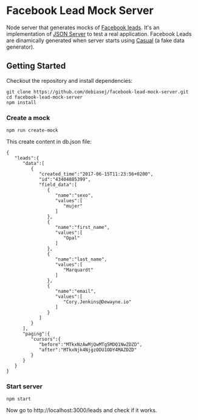 # Facebook Lead Mock Server

Node server that generates mocks of [Facebook leads](https://www.facebook.com/business/a/lead-ads). It's an implementation of [JSON Server](https://github.com/typicode/json-server) to test a real application.
Facebook Leads are dinamically generated when server starts using [Casual](https://github.com/boo1ean/casual) (a fake data generator).

## Getting Started

Checkout the repository and install dependencies:

```
git clone https://github.com/debiasej/facebook-lead-mock-server.git
cd facebook-lead-mock-server
npm install
```
### Create a mock

```
npm run create-mock
```

This create content in db.json file:
```
{  
   "leads":{  
      "data":[  
         {  
            "created_time":"2017-06-15T11:23:56+0200",
            "id":"43404885399",
            "field_data":[  
               {  
                  "name":"sexo",
                  "values":[  
                     "mujer"
                  ]
               },
               {  
                  "name":"first_name",
                  "values":[  
                     "Opal"
                  ]
               },
               {  
                  "name":"last_name",
                  "values":[  
                     "Marquardt"
                  ]
               },
               {  
                  "name":"email",
                  "values":[  
                     "Cory.Jenkins@Dewayne.io"
                  ]
               }
            ]
         }
      ],
      "paging":{  
         "cursors":{  
            "before":"MTkxNzAwMjQwMTg5MDQ1NwZDZD",
            "after":"MTkxNjk4NjgzODU1ODY4MAZDZD"
         }
      }
   }
}
```

### Start server

```
npm start
```

Now go to http://localhost:3000/leads and check if it works.
